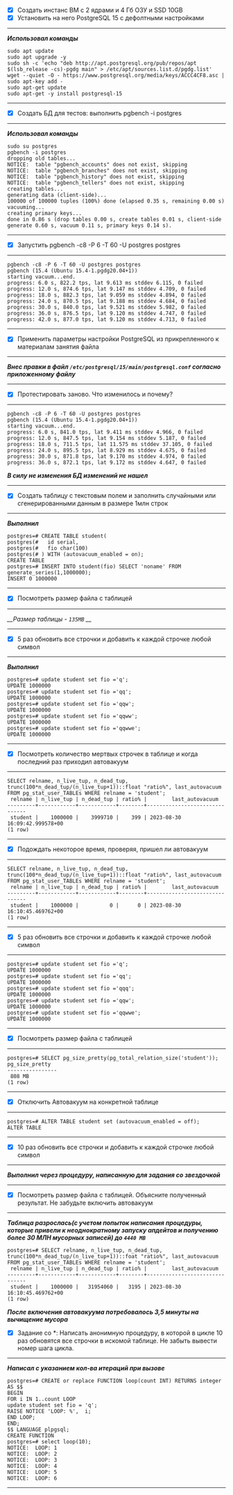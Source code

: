 - [x] Создать инстанс ВМ с 2 ядрами и 4 Гб ОЗУ и SSD 10GB
- [x] Установить на него PostgreSQL 15 с дефолтными настройками
___
*__Использовал команды__*
```commandline
sudo apt update 
sudo apt upgrade -y 
sudo sh -c 'echo "deb http://apt.postgresql.org/pub/repos/apt $(lsb_release -cs)-pgdg main" > /etc/apt/sources.list.d/pgdg.list' 
wget --quiet -O - https://www.postgresql.org/media/keys/ACCC4CF8.asc | sudo apt-key add - 
sudo apt-get update 
sudo apt-get -y install postgresql-15
```

---
- [x] Создать БД для тестов: выполнить pgbench -i postgres
___
*__Использовал команды__*
```commandline
sudo su postgres
pgbench -i postgres
dropping old tables...
NOTICE:  table "pgbench_accounts" does not exist, skipping
NOTICE:  table "pgbench_branches" does not exist, skipping
NOTICE:  table "pgbench_history" does not exist, skipping
NOTICE:  table "pgbench_tellers" does not exist, skipping
creating tables...
generating data (client-side)...
100000 of 100000 tuples (100%) done (elapsed 0.35 s, remaining 0.00 s)
vacuuming...
creating primary keys...
done in 0.86 s (drop tables 0.00 s, create tables 0.01 s, client-side generate 0.60 s, vacuum 0.11 s, primary keys 0.14 s).
```
___
- [x] Запустить pgbench -c8 -P 6 -T 60 -U postgres postgres
___
```commandline
pgbench -c8 -P 6 -T 60 -U postgres postgres
pgbench (15.4 (Ubuntu 15.4-1.pgdg20.04+1))
starting vacuum...end.
progress: 6.0 s, 822.2 tps, lat 9.613 ms stddev 6.115, 0 failed
progress: 12.0 s, 874.6 tps, lat 9.147 ms stddev 4.709, 0 failed
progress: 18.0 s, 882.3 tps, lat 9.059 ms stddev 4.894, 0 failed
progress: 24.0 s, 870.5 tps, lat 9.188 ms stddev 4.684, 0 failed
progress: 30.0 s, 840.0 tps, lat 9.521 ms stddev 5.982, 0 failed
progress: 36.0 s, 876.5 tps, lat 9.120 ms stddev 4.747, 0 failed
progress: 42.0 s, 877.0 tps, lat 9.120 ms stddev 4.713, 0 failed
```
___
- [x] Применить параметры настройки PostgreSQL из прикрепленного к материалам занятия файла
___
*__Внес правки в файл `/etc/postgresql/15/main/postgresql.conf` согласно приложенному файлу__*
___
- [x] Протестировать заново. Что изменилось и почему?
___
```commandline
pgbench -c8 -P 6 -T 60 -U postgres postgres
pgbench (15.4 (Ubuntu 15.4-1.pgdg20.04+1))
starting vacuum...end.
progress: 6.0 s, 841.0 tps, lat 9.411 ms stddev 4.966, 0 failed
progress: 12.0 s, 847.5 tps, lat 9.154 ms stddev 5.187, 0 failed
progress: 18.0 s, 711.5 tps, lat 11.575 ms stddev 37.105, 0 failed
progress: 24.0 s, 895.5 tps, lat 8.929 ms stddev 4.675, 0 failed
progress: 30.0 s, 871.8 tps, lat 9.170 ms stddev 4.974, 0 failed
progress: 36.0 s, 872.1 tps, lat 9.172 ms stddev 4.647, 0 failed
```
*__В силу не изменения БД изменений не нашел__*
___
- [x] Создать таблицу с текстовым полем и заполнить случайными или сгенерированными данным в размере 1млн строк
___
*__Выполнил__*
```commandline
postgres=# CREATE TABLE student(
postgres(#   id serial,
postgres(#   fio char(100)
postgres(# ) WITH (autovacuum_enabled = on);
CREATE TABLE
postgres=# INSERT INTO student(fio) SELECT 'noname' FROM generate_series(1,1000000);
INSERT 0 1000000
```
___
- [x] Посмотреть размер файла с таблицей
___
*__Размер таблицы - `135MB` __*
___
- [x] 5 раз обновить все строчки и добавить к каждой строчке любой символ
___
*__Выполнил__*
```commandline
postgres=# update student set fio ='q';
UPDATE 1000000
postgres=# update student set fio ='qq';
UPDATE 1000000
postgres=# update student set fio ='qqw';
UPDATE 1000000
postgres=# update student set fio ='qqww';
UPDATE 1000000
postgres=# update student set fio ='qqwwe';
UPDATE 1000000
```
___
- [x] Посмотреть количество мертвых строчек в таблице и когда последний раз приходил автовакуум
___
```commandline
SELECT relname, n_live_tup, n_dead_tup, trunc(100*n_dead_tup/(n_live_tup+1))::float "ratio%", last_autovacuum FROM pg_stat_user_TABLEs WHERE relname = 'student';
 relname | n_live_tup | n_dead_tup | ratio% |        last_autovacuum
---------+------------+------------+--------+-------------------------------
 student |    1000000 |    3999710 |    399 | 2023-08-30 16:09:42.999578+00
(1 row)
```
___
- [x] Подождать некоторое время, проверяя, пришел ли автовакуум
___
```commandline
SELECT relname, n_live_tup, n_dead_tup, trunc(100*n_dead_tup/(n_live_tup+1))::float "ratio%", last_autovacuum FROM pg_stat_user_TABLEs WHERE relname = 'student';
 relname | n_live_tup | n_dead_tup | ratio% |        last_autovacuum
---------+------------+------------+--------+-------------------------------
 student |    1000000 |          0 |      0 | 2023-08-30 16:10:45.469762+00
(1 row)
```
___
- [x] 5 раз обновить все строчки и добавить к каждой строчке любой символ
___
```commandline
postgres=# update student set fio ='q';                                                    UPDATE 1000000
postgres=# update student set fio ='qq';
UPDATE 1000000
postgres=# update student set fio ='qqq';
UPDATE 1000000
postgres=# update student set fio ='qqw';
UPDATE 1000000
postgres=# update student set fio ='qqwwe';
UPDATE 1000000
```
___
- [x] Посмотреть размер файла с таблицей
___
```commandline
postgres=# SELECT pg_size_pretty(pg_total_relation_size('student'));                        pg_size_pretty
----------------
 808 MB
(1 row)
```
___
- [x] Отключить Автовакуум на конкретной таблице
___
```commandline
postgres=# ALTER TABLE student set (autovacuum_enabled = off);                             
ALTER TABLE
```
___
- [x] 10 раз обновить все строчки и добавить к каждой строчке любой символ
___
*__Выполнил через процедуру, написанную для задания со звездочкой__*
___
- [x] Посмотреть размер файла с таблицей. Объясните полученный результат. Не забудьте включить автовакуум
___
*__Таблица разрослась(с учетом попыток написания процедуры, которые привели к неоднократному запуску апдейтов и получению более 30 МЛН мусорных записей) 
до  `4440 MB`__*
```commandline
postgres=# SELECT relname, n_live_tup, n_dead_tup, trunc(100*n_dead_tup/(n_live_tup+1))::foat "ratio%", last_autovacuum FROM pg_stat_user_TABLEs WHERE relname = 'student';
 relname | n_live_tup | n_dead_tup | ratio% |        last_autovacuum
---------+------------+------------+--------+-------------------------------
 student |    1000000 |   31954060 |   3195 | 2023-08-30 16:10:45.469762+00
(1 row)
```
*__После включения автовакуума потребовалось 3,5 минуты на вычищение мусора__*
- [x] Задание со *: Написать анонимную процедуру, в которой в цикле 10 раз обновятся все строчки в искомой таблице.
Не забыть вывести номер шага цикла.
___
*__Написал с указанием кол-ва итераций при вызове__*
```commandline
postgres=# CREATE or replace FUNCTION loop(count INT) RETURNS integer AS $$
BEGIN
FOR i IN 1..count LOOP
update student set fio = 'q'; 
RAISE NOTICE 'LOOP: %',  i;
END LOOP;
END;
$$ LANGUAGE plpgsql;
CREATE FUNCTION
postgres=# select loop(10);
NOTICE:  LOOP: 1
NOTICE:  LOOP: 2
NOTICE:  LOOP: 3
NOTICE:  LOOP: 4
NOTICE:  LOOP: 5
NOTICE:  LOOP: 6
```
___